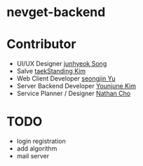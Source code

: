 # nevget-backend

# Contributor
* UI/UX Designer [junhyeok Song]()
* Salve [taekStanding Kim]()
* Web Client Developer [seongjin Yu](https://github.com/panda147)
* Server Backend Developer [Younjune Kim](https://github.com/iwin2471)
* Service Planner / Designer [Nathan Cho](https://github.com/BedrockDev)

# TODO
* login registration
* add algorithm
* mail server 
